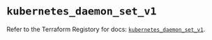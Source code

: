 # `kubernetes_daemon_set_v1`

Refer to the Terraform Registory for docs: [`kubernetes_daemon_set_v1`](https://registry.terraform.io/providers/hashicorp/kubernetes/2.25.2/docs/resources/daemon_set_v1).
